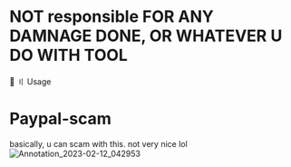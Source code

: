  # NOT responsible FOR ANY DAMNAGE DONE, OR WHATEVER U DO WITH TOOL 
🚀 〢 Usage
# Paypal-scam
basically, u can scam with this. not very nice lol
![Annotation_2023-02-12_042953](https://user-images.githubusercontent.com/123809262/218313721-d65bdd8a-ce7f-49fe-8288-d263953b879c.png)
